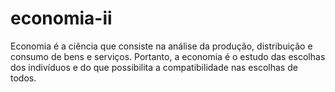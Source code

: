 # economia-ii
Economia é a ciência que consiste na análise da produção, distribuição e consumo de bens e serviços. Portanto, a economia é o estudo das escolhas dos indivíduos e do que possibilita a compatibilidade nas escolhas de todos.

